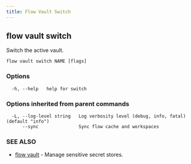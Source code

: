 ```yaml
---
title: Flow Vault Switch
---
```


## flow vault switch

Switch the active vault.

```
flow vault switch NAME [flags]
```

### Options

```
  -h, --help   help for switch
```

### Options inherited from parent commands

```
  -L, --log-level string   Log verbosity level (debug, info, fatal) (default "info")
      --sync               Sync flow cache and workspaces
```

### SEE ALSO

* [flow vault](flow_vault.md)	 - Manage sensitive secret stores.

